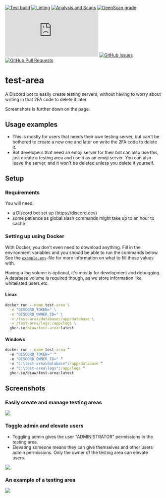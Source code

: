 [![Test build](https://img.shields.io/github/workflow/status/biaw/test-area/Build%20and%20publish)](https://github.com/biaw/test-area/actions/workflows/build-and-publish.yml)
[![Linting](https://img.shields.io/github/workflow/status/biaw/test-area/Linting?label=quality)](https://github.com/biaw/test-area/actions/workflows/linting.yml)
[![Analysis and Scans](https://img.shields.io/github/workflow/status/biaw/test-area/Analysis%20and%20Scans?label=scan)](https://github.com/biaw/test-area/actions/workflows/analysis-and-scans.yml)
[![DeepScan grade](https://deepscan.io/api/teams/16173/projects/19537/branches/509655/badge/grade.svg)](https://deepscan.io/dashboard#view=project&tid=16173&pid=19537&bid=509655)
[![discord.js version](https://img.shields.io/github/package-json/dependency-version/biaw/test-area/discord.js)](https://www.npmjs.com/package/discord.js)
[![GitHub Issues](https://img.shields.io/github/issues-raw/biaw/test-area.svg)](https://github.com/biaw/test-area/issues)
[![GitHub Pull Requests](https://img.shields.io/github/issues-pr-raw/biaw/test-area.svg)](https://github.com/biaw/test-area/pulls)

# test-area

A Discord bot to easily create testing servers, without having to worry about writing in that 2FA code to delete it later.

Screenshots is further down on the page.

## Usage examples

- This is mostly for users that needs their own testing server, but can't be bothered to create a new one and later on write the 2FA code to delete it.
- Bot developers that need an emoji server for their bot can also use this, just create a testing area and use it as an emoji server. You can also leave the server, and it won't be deleted unless you delete it yourself.

## Setup

### Requirements

You will need:
- a Discord bot set up (https://discord.dev)
- some patience as global slash commands might take up to an hour to cache

### Setting up using Docker

With Docker, you don't even need to download anything. Fill in the environment variables and you should be able to run the commands below. See the [`example.env`](https://github.com/biaw/test-area/blob/master/example.env)-file for more information on what to fill these values with.

Having a log volume is optional, it's mostly for development and debugging. A database volume is required though, as we store information like whitelisted users etc.

#### Linux

```cmd
docker run --name test-area \
  -e "DISCORD_TOKEN=" \
  -e "DISCORD_OWNER_ID=" \
  -v /test-area/database:/app/database \
  -v /test-area/logs:/app/logs \
  ghcr.io/biaw/test-area:latest
```

#### Windows

```cmd
docker run --name test-area ^
  -e "DISCORD_TOKEN=" ^
  -e "DISCORD_OWNER_ID=" ^
  -v "C:\test-area\database":/app/database ^
  -v "C:\test-area\logs":/app/logs ^
  ghcr.io/biaw/test-area:latest
```

## Screenshots

### Easily create and manage testing areas
![](https://i.imgur.com/LLVnbss.png)

### Toggle admin and elevate users

- Toggling admin gives the user "ADMINISTRATOR" permissions in the testing area.
- Elevating someone means they can give themselves and other users admin permissions. Only the owner of the testing area can elevate users.

![](https://i.imgur.com/TNGkab7.png)

### An example of a testing area
![](https://i.imgur.com/SpevNWU.png)